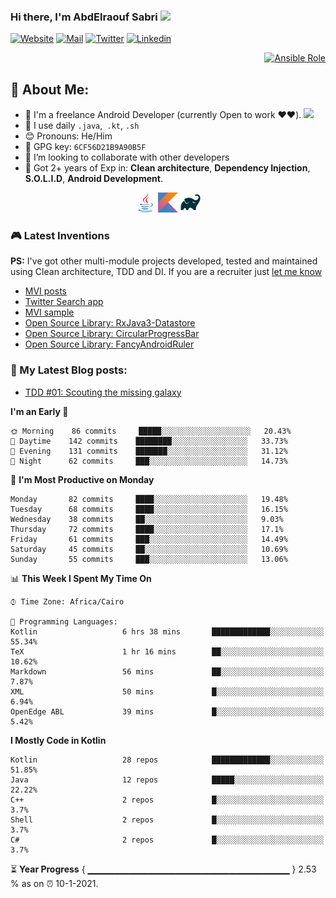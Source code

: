 ### Hi there, I'm AbdElraouf Sabri <img src="https://media.giphy.com/media/hvRJCLFzcasrR4ia7z/giphy.gif" width="25px">
[![Website](https://img.shields.io/badge/-Portfolio-black?style=for-the-badge&logo=google-chrome&logoColor=white)](https://abd3lraouf.tech/)
[![Mail](https://img.shields.io/badge/-Say%20Hi!-black?style=for-the-badge&logo=gmail)](mailto:abdelraoufsabri@gmail.com)
[![Twitter](https://img.shields.io/badge/-Twitter-black?style=for-the-badge&logo=twitter)](https://twitter.com/abd3lraouf)
[![Linkedin](https://img.shields.io/badge/-LinkedIn-black?style=for-the-badge&logo=Linkedin)](https://www.linkedin.com/in/abdelraouf-sabri/)
<p align='right'>
      <a href="https://github.com/AbdElraoufSabri/AbdElraoufSabri/releases/latest/download/AbdElraouf.Sabri.resume.pdf">
            <img alt="Ansible Role" src="https://img.shields.io/static/v1?color=red&label=Resume&logo=adobe&logoColor=white&style=for-the-badge&message=Download">
      </a>
</p>

## 🤵 About Me:
- 🏦 I'm a freelance Android Developer (currently Open to work ❤️❤️).
      <img src="https://media.giphy.com/media/WUlplcMpOCEmTGBtBW/giphy.gif" width="30">
- 🤔 I use daily `.java`,` .kt`, `.sh`
- 😊 Pronouns: He/Him
- 🔑 GPG key: `6CF56D21B9A90B5F`
- 👯 I’m looking to collaborate with other developers
- 💬 Got 2+ years of Exp in: **Clean architecture**, **Dependency Injection**, **S.O.L.I.D**, **Android Development**.

<p align="center">
<img src="https://raw.githubusercontent.com/devicons/devicon/master/icons/java/java-original.svg" alt="java" width="32" height="32"/> 
<img src="https://raw.githubusercontent.com/devicons/devicon/master/icons/kotlin/kotlin-original.svg" alt="kotlin" width="32" height="32"/> 
<img src="https://raw.githubusercontent.com/devicons/devicon/master/icons/gradle/gradle-plain.svg" alt="gradle" width="32" height="32"/> 
</p>

### 🎮 Latest Inventions
**PS:** I've got other multi-module projects developed, tested and maintained using Clean architecture, TDD and DI. If you are a recruiter just [let me know](mailto:abdelraoufsabri@gmail.com)

- [MVI posts](https://github.com/AbdElraoufSabri/MVIPosts)
- [Twitter Search app](https://github.com/AbdElraoufSabri/WeeTwit)
- [MVI sample](https://github.com/AbdElraoufSabri/mviSample)
- [Open Source Library: RxJava3-Datastore](https://github.com/AbdElraoufSabri/DatastoreWithRxJava3)
- [Open Source Library: CircularProgressBar](https://github.com/AbdElraoufSabri/CircularProgressBar)
- [Open Source Library: FancyAndroidRuler](https://github.com/AbdElraoufSabri/FancyAndroidRuler)

### 📕 My Latest Blog posts:
<!-- BLOG-POST-LIST:START -->
- [TDD #01: Scouting the missing galaxy](https://abd3lraouf.tech/tdd/TDD-01-Scouting-the-missing-galaxy/)
<!-- BLOG-POST-LIST:END -->

<!--START_SECTION:waka-->
**I'm an Early 🐤** 

```text
🌞 Morning    86 commits     █████░░░░░░░░░░░░░░░░░░░░   20.43% 
🌆 Daytime    142 commits    ████████░░░░░░░░░░░░░░░░░   33.73% 
🌃 Evening    131 commits    ███████░░░░░░░░░░░░░░░░░░   31.12% 
🌙 Night      62 commits     ███░░░░░░░░░░░░░░░░░░░░░░   14.73%

```
📅 **I'm Most Productive on Monday** 

```text
Monday       82 commits     ████░░░░░░░░░░░░░░░░░░░░░   19.48% 
Tuesday      68 commits     ████░░░░░░░░░░░░░░░░░░░░░   16.15% 
Wednesday    38 commits     ██░░░░░░░░░░░░░░░░░░░░░░░   9.03% 
Thursday     72 commits     ████░░░░░░░░░░░░░░░░░░░░░   17.1% 
Friday       61 commits     ███░░░░░░░░░░░░░░░░░░░░░░   14.49% 
Saturday     45 commits     ██░░░░░░░░░░░░░░░░░░░░░░░   10.69% 
Sunday       55 commits     ███░░░░░░░░░░░░░░░░░░░░░░   13.06%

```


📊 **This Week I Spent My Time On** 

```text
⌚︎ Time Zone: Africa/Cairo

💬 Programming Languages: 
Kotlin                   6 hrs 38 mins       █████████████░░░░░░░░░░░░   55.34% 
TeX                      1 hr 16 mins        ██░░░░░░░░░░░░░░░░░░░░░░░   10.62% 
Markdown                 56 mins             ██░░░░░░░░░░░░░░░░░░░░░░░   7.87% 
XML                      50 mins             █░░░░░░░░░░░░░░░░░░░░░░░░   6.94% 
OpenEdge ABL             39 mins             █░░░░░░░░░░░░░░░░░░░░░░░░   5.42%

```

**I Mostly Code in Kotlin** 

```text
Kotlin                   28 repos            █████████████░░░░░░░░░░░░   51.85% 
Java                     12 repos            █████░░░░░░░░░░░░░░░░░░░░   22.22% 
C++                      2 repos             █░░░░░░░░░░░░░░░░░░░░░░░░   3.7% 
Shell                    2 repos             █░░░░░░░░░░░░░░░░░░░░░░░░   3.7% 
C#                       2 repos             █░░░░░░░░░░░░░░░░░░░░░░░░   3.7%

```



<!--END_SECTION:waka-->

⏳ **Year Progress** { ▁▁▁▁▁▁▁▁▁▁▁▁▁▁▁▁▁▁▁▁▁▁▁▁▁▁▁▁▁▁ } 2.53 % as on ⏰ 10-1-2021.


